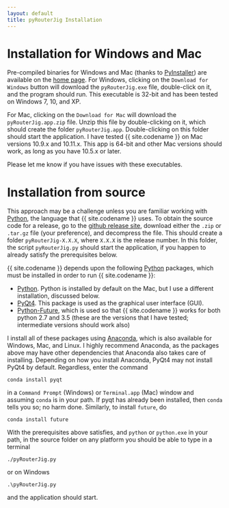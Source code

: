```yaml
---
layout: default
title: pyRouterJig Installation
---
```



Installation for Windows and Mac
================================

Pre-compiled binaries for Windows and Mac (thanks to
[PyInstaller](http://www.pyinstaller.org/)) are available on the [home
page](http://lowrie.github.io/pyRouterJig/).  For Windows, clicking on the
`Download for Windows` button will download the `pyRouterJig.exe` file,
double-click on it, and the program should run.  This executable is 32-bit and
has been tested on Windows 7, 10, and XP.

For Mac, clicking on the `Download for Mac` will download the
`pyRouterJig.app.zip` file.  Unzip this file by double-clicking on it, which
should create the folder `pyRouterJig.app`.  Double-clicking on this folder
should start the application.  I have tested {{ site.codename }} on Mac
versions 10.9.x and 10.11.x.  This app is 64-bit and other Mac versions should
work, as long as you have 10.5.x or later.

Please let me know if you have issues with these executables.

Installation from source
========================

This approach may be a challenge unless you are familiar working with
[Python](http://www.python.org), the language that {{ site.codename }} uses.
To obtain the source code for a release, go to the [github release
site](https://github.com/lowrie/pyRouterJig/releases), download either the
`.zip` or `.tar.gz` file (your preference), and decompress the file.  This
should create a folder `pyRouterJig-X.X.X`, where `X.X.X` is the release
number.  In this folder, the script `pyRouterJig.py` should start the
application, if you happen to already satisfy the prerequisites below.

{{ site.codename }} depends upon the following [Python](http://www.python.org)
packages, which must be installed in order to run {{ site.codename }}:

* [Python](http://www.python.org).  Python is installed by default on
  the Mac, but I use a different installation, discussed below.
* [PyQt4](http://pyqt.sourceforge.net).  This package is used as the
  graphical user interface (GUI).
* [Python-Future](http://python-future.org/overview.html), which is used so 
  that {{ site.codename }} works for both python 2.7 and 3.5
  (these are the versions that I have tested; intermediate versions should work
  also)

I install all of these packages using [Anaconda](https://www.continuum.io/),
which is also available for Windows, Mac, and Linux.  I highly recommend
Anaconda, as the packages above may have other dependencies that Anaconda also
takes care of installing.  Depending on how you install Anaconda, PyQt4
may not install PyQt4 by default.  Regardless, enter the command

`conda install pyqt`

in a `Command Prompt` (Windows) or `Terminal.app` (Mac) window 
and assuming `conda` is in your path.  If pyqt has already been installed,
then `conda` tells you so; no harm done. Similarly, to install `future`, do

`conda install future`

With the prerequisites above satisfies, and `python` or `python.exe` in your
path, in the source folder on any platform you should be able to type in a
terminal

`./pyRouterJig.py`

or on Windows

`.\pyRouterJig.py`

and the application should start.

